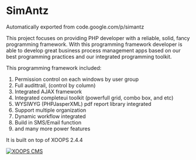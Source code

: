 # SimAntz
Automatically exported from code.google.com/p/simantz

This project focuses on providing PHP developer with a reliable, solid, fancy programming framework. With this programming framework developer is able to develop great business process management apps based on our best programming practices and our integrated programming toolkit. 

This programming framework included:

1. Permission control on each windows by user group 
2. Full audittrail, (control by column) 
3. Integrated AJAX framework 
4. Integrated completeui toolkit (powerfull grid, combo box, and etc) 
5. WYSIWYG (PHPJasperXML) pdf report library integrated 
6. Support multiple organization 
7. Dynamic workflow integrated 
8. Build in SMS/Email function 
9. and many more power features

It is built on top of XOOPS 2.4.4

[![XOOPS CMS](http://img.youtube.com/vi/4U3Z8CX82Uw/0.jpg)](http://www.youtube.com/watch?v=4U3Z8CX82Uw)

